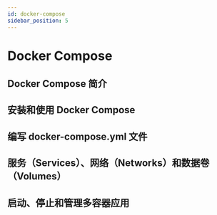 ```yaml
---
id: docker-compose
sidebar_position: 5
---
```


# Docker Compose

## Docker Compose 简介

## 安装和使用 Docker Compose

## 编写 docker-compose.yml 文件

## 服务（Services）、网络（Networks）和数据卷（Volumes）

## 启动、停止和管理多容器应用
